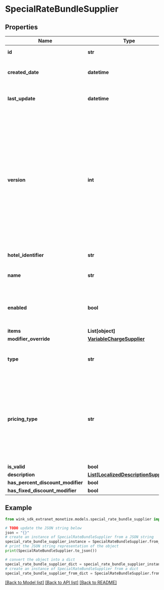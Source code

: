# SpecialRateBundleSupplier


## Properties

Name | Type | Description | Notes
------------ | ------------- | ------------- | -------------
**id** | **str** | Document UUID | [optional] 
**created_date** | **datetime** | Datetime this record was first created | [optional] 
**last_update** | **datetime** | Datetime this record was last updated | [optional] 
**version** | **int** | Version property that shows how many times this document has been persisted. Document will not persist if the version property is less than current version property in the system. Result in an optimistic locking exception. | [optional] 
**hotel_identifier** | **str** | Hotel identifier. | 
**name** | **str** | Internal name of promotion ancillary. | 
**enabled** | **bool** | Whether this promotion ancillary is enabled or not. | [default to True]
**items** | **List[object]** |  | 
**modifier_override** | [**VariableChargeSupplier**](VariableChargeSupplier.md) |  | [optional] 
**type** | **str** | Required if manual override modifier is not null | [optional] 
**pricing_type** | **str** | Determines whether this discount should be applied per night, per stay or per person - per night; Required if amount override is not null | [optional] 
**is_valid** | **bool** |  | [optional] 
**description** | [**List[LocalizedDescriptionSupplier]**](LocalizedDescriptionSupplier.md) |  | [optional] 
**has_percent_discount_modifier** | **bool** |  | [optional] 
**has_fixed_discount_modifier** | **bool** |  | [optional] 

## Example

```python
from wink_sdk_extranet_monetize.models.special_rate_bundle_supplier import SpecialRateBundleSupplier

# TODO update the JSON string below
json = "{}"
# create an instance of SpecialRateBundleSupplier from a JSON string
special_rate_bundle_supplier_instance = SpecialRateBundleSupplier.from_json(json)
# print the JSON string representation of the object
print(SpecialRateBundleSupplier.to_json())

# convert the object into a dict
special_rate_bundle_supplier_dict = special_rate_bundle_supplier_instance.to_dict()
# create an instance of SpecialRateBundleSupplier from a dict
special_rate_bundle_supplier_from_dict = SpecialRateBundleSupplier.from_dict(special_rate_bundle_supplier_dict)
```
[[Back to Model list]](../README.md#documentation-for-models) [[Back to API list]](../README.md#documentation-for-api-endpoints) [[Back to README]](../README.md)


